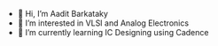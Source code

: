 - 👋 Hi, I’m Aadit Barkataky
- 👀 I’m interested in VLSI and Analog Electronics
- 🌱 I’m currently learning IC Designing using Cadence


<!---
Baazzigar/Baazzigar is a ✨ special ✨ repository because its `README.md` (this file) appears on your GitHub profile.
You can click the Preview link to take a look at your changes.
--->
